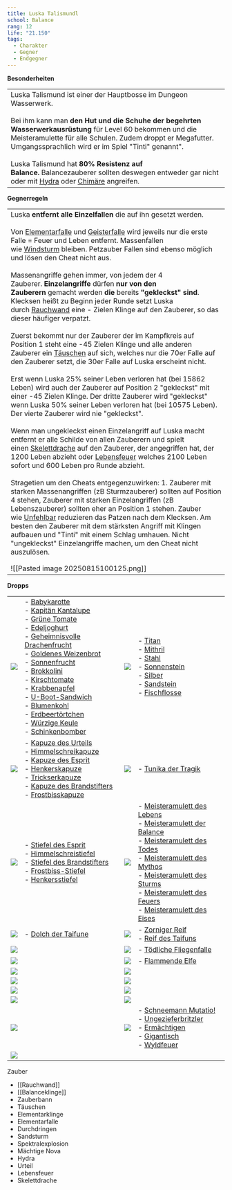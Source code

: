 ```yaml
---
title: Luska Talismundl
school: Balance
rang: 12
life: "21.150"
tags:
  - Charakter
  - Gegner
  - Endgegner
---
```





**Besonderheiten**

|                                                                                                                                                                                                                                                                                                                                                                                                                                                                                                                                                                                                                        |
| ---------------------------------------------------------------------------------------------------------------------------------------------------------------------------------------------------------------------------------------------------------------------------------------------------------------------------------------------------------------------------------------------------------------------------------------------------------------------------------------------------------------------------------------------------------------------------------------------------------------------- |
| Luska Talismund ist einer der Hauptbosse im Dungeon Wasserwerk.<br><br>Bei ihm kann man **den Hut und die Schuhe der begehrten Wasserwerkausrüstung** für Level 60 bekommen und die Meisteramulette für alle Schulen. Zudem droppt er Megafutter. Umgangssprachlich wird er im Spiel "Tinti" genannt".<br><br>Luska Talismund hat **80% Resistenz auf Balance.** Balancezauberer sollten deswegen entweder gar nicht oder mit [Hydra](https://wizard101freak.fandom.com/de/wiki/Zauber:Hydra "Zauber:Hydra") oder [Chimäre](https://wizard101freak.fandom.com/de/wiki/Zauber:Chim%C3%A4re "Zauber:Chimäre") angreifen. |

**Gegnerregeln**

|                                                                                                                                                                                                                                                                                                                                                                                                                                                                                                                                                                                                                                                                                                                                                                                                                                                                                                                                                                                                                                                                                                                                                                                                                                                                                                                                                                                                                                                                                                                                                                                                                                                                                                                                                                                                                                                                                                                                                                                                                                                                                                                                                                                                                                                                                                                                                                                                                                                                                                                                                                                                                                              |
| -------------------------------------------------------------------------------------------------------------------------------------------------------------------------------------------------------------------------------------------------------------------------------------------------------------------------------------------------------------------------------------------------------------------------------------------------------------------------------------------------------------------------------------------------------------------------------------------------------------------------------------------------------------------------------------------------------------------------------------------------------------------------------------------------------------------------------------------------------------------------------------------------------------------------------------------------------------------------------------------------------------------------------------------------------------------------------------------------------------------------------------------------------------------------------------------------------------------------------------------------------------------------------------------------------------------------------------------------------------------------------------------------------------------------------------------------------------------------------------------------------------------------------------------------------------------------------------------------------------------------------------------------------------------------------------------------------------------------------------------------------------------------------------------------------------------------------------------------------------------------------------------------------------------------------------------------------------------------------------------------------------------------------------------------------------------------------------------------------------------------------------------------------------------------------------------------------------------------------------------------------------------------------------------------------------------------------------------------------------------------------------------------------------------------------------------------------------------------------------------------------------------------------------------------------------------------------------------------------------------------------------------- |
| Luska **entfernt alle Einzelfallen** die auf ihn gesetzt werden.<br><br>Von [Elementarfalle](https://wizard101freak.fandom.com/de/wiki/Zauber:Elementarfalle "Zauber:Elementarfalle") und [Geisterfalle](https://wizard101freak.fandom.com/de/wiki/Zauber:Geisterfalle "Zauber:Geisterfalle") wird jeweils nur die erste Falle = Feuer und Leben entfernt. Massenfallen wie [Windsturm](https://wizard101freak.fandom.com/de/wiki/Zauber:Windsturm "Zauber:Windsturm") bleiben. Petzauber Fallen sind ebenso möglich und lösen den Cheat nicht aus.<br><br>Massenangriffe gehen immer, von jedem der 4 Zauberer. **Einzelangriffe** dürfen **nur von den Zauberern** gemacht werden **die** bereits **"gekleckst" sind**. Klecksen heißt zu Beginn jeder Runde setzt Luska durch [Rauchwand](https://wizard101freak.fandom.com/de/wiki/Zauber:Rauchwand "Zauber:Rauchwand") eine - Zielen Klinge auf den Zauberer, so das dieser häufiger verpatzt.<br><br>Zuerst bekommt nur der Zauberer der im Kampfkreis auf Position 1 steht eine -45 Zielen Klinge und alle anderen Zauberer ein [Täuschen](https://wizard101freak.fandom.com/de/wiki/Zauber:T%C3%A4uschen "Zauber:Täuschen") auf sich, welches nur die 70er Falle auf den Zauberer setzt, die 30er Falle auf Luska erscheint nicht.<br><br>Erst wenn Luska 25% seiner Leben verloren hat (bei 15862 Leben) wird auch der Zauberer auf Position 2 "gekleckst" mit einer -45 Zielen Klinge. Der dritte Zauberer wird "gekleckst" wenn Luska 50% seiner Leben verloren hat (bei 10575 Leben). Der vierte Zauberer wird nie "gekleckst".<br><br>Wenn man ungekleckst einen Einzelangriff auf Luska macht entfernt er alle Schilde von allen Zauberern und spielt einen [Skelettdrache](https://wizard101freak.fandom.com/de/wiki/Zauber:Skelettdrache "Zauber:Skelettdrache") auf den Zauberer, der angegriffen hat, der 1200 Leben abzieht oder [Lebensfeuer](https://wizard101freak.fandom.com/de/wiki/Zauber:Lebensfeuer "Zauber:Lebensfeuer") welches 2100 Leben sofort und 600 Leben pro Runde abzieht.<br><br>Stragetien um den Cheats entgegenzuwirken: 1. Zauberer mit starken Massenangriffen (zB Sturmzauberer) sollten auf Position 4 stehen, Zauberer mit starken Einzelangriffen (zB Lebenszauberer) sollten eher an Position 1 stehen. Zauber wie [Unfehlbar](https://wizard101freak.fandom.com/de/wiki/Zauber:Unfehlbar "Zauber:Unfehlbar") reduzieren das Patzen nach dem Klecksen. Am besten den Zauberer mit dem stärksten Angriff mit Klingen aufbauen und "Tinti" mit einem Schlag umhauen. Nicht "ungekleckst" Einzelangriffe machen, um den Cheat nicht auszulösen. |
|                                                                                                                                                                                                                                                                                                                                                                                                                                                                                                                                                                                                                                                                                                                                                                                                                                                                                                                                                                                                                                                                                                                                                                                                                                                                                                                                                                                                                                                                                                                                                                                                                                                                                                                                                                                                                                                                                                                                                                                                                                                                                                                                                                                                                                                                                                                                                                                                                                                                                                                                                                                                                                              |
|                                                                                                                                                                                                                                                                                                                                                                                                                                                                                                                                                                                                                                                                                                                                                                                                                                                                                                                                                                                                                                                                                                                                                                                                                                                                                                                                                                                                                                                                                                                                                                                                                                                                                                                                                                                                                                                                                                                                                                                                                                                                                                                                                                                                                                                                                                                                                                                                                                                                                                                                                                                                                                              |
| ![[Pasted image 20250815100125.png]]                                                                                                                                                                                                                                                                                                                                                                                                                                                                                                                                                                                                                                                                                                                                                                                                                                                                                                                                                                                                                                                                                                                                                                                                                                                                                                                                                                                                                                                                                                                                                                                                                                                                                                                                                                                                                                                                                                                                                                                                                                                                                                                                                                                                                                                                                                                                                                                                                                                                                                                                                                                                         |
**Dropps**

|   |   |   |   |
|---|---|---|---|
|[![](https://static.wikia.nocookie.net/wizard101freak/images/2/20/%28Button%29_Futter.png/revision/latest/scale-to-width-down/25?cb=20190505151706&path-prefix=de)](https://static.wikia.nocookie.net/wizard101freak/images/2/20/%28Button%29_Futter.png/revision/latest?cb=20190505151706&path-prefix=de)|- [Babykarotte](https://wizard101freak.fandom.com/de/wiki/Futter:Babykarotte "Futter:Babykarotte")<br>- [Kapitän Kantalupe](https://wizard101freak.fandom.com/de/wiki/Futter:Kapit%C3%A4n_Kantalupe "Futter:Kapitän Kantalupe")<br>- [Grüne Tomate](https://wizard101freak.fandom.com/de/wiki/Futter:Gr%C3%BCne_Tomate "Futter:Grüne Tomate")<br>- [Edeljoghurt](https://wizard101freak.fandom.com/de/wiki/Futter:Edeljoghurt "Futter:Edeljoghurt")<br>- [Geheimnisvolle Drachenfrucht](https://wizard101freak.fandom.com/de/wiki/Futter:Geheimnisvolle_Drachenfrucht "Futter:Geheimnisvolle Drachenfrucht")<br>- [Goldenes Weizenbrot](https://wizard101freak.fandom.com/de/wiki/Futter:Goldenes_Weizenbrot "Futter:Goldenes Weizenbrot")<br>- [Sonnenfrucht](https://wizard101freak.fandom.com/de/wiki/Futter:Sonnenfrucht "Futter:Sonnenfrucht")<br>- [Brokkolini](https://wizard101freak.fandom.com/de/wiki/Futter:Brokkolini "Futter:Brokkolini")<br>- [Kirschtomate](https://wizard101freak.fandom.com/de/wiki/Futter:Kirschtomate "Futter:Kirschtomate")<br>- [Krabbenapfel](https://wizard101freak.fandom.com/de/wiki/Futter:Krabbenapfel "Futter:Krabbenapfel")<br>- [U-Boot-Sandwich](https://wizard101freak.fandom.com/de/wiki/Futter:U-Boot-Sandwich "Futter:U-Boot-Sandwich")<br>- [Blumenkohl](https://wizard101freak.fandom.com/de/wiki/Futter:Blumenkohl "Futter:Blumenkohl")<br>- [Erdbeertörtchen](https://wizard101freak.fandom.com/de/wiki/Futter:Erdbeert%C3%B6rtchen "Futter:Erdbeertörtchen")<br>- [Würzige Keule](https://wizard101freak.fandom.com/de/wiki/Futter:W%C3%BCrzige_Keule "Futter:Würzige Keule")<br>- [Schinkenbomber](https://wizard101freak.fandom.com/de/wiki/Futter:Schinkenbomber "Futter:Schinkenbomber")|[![](https://static.wikia.nocookie.net/wizard101freak/images/e/e2/%28Button%29_Zutaten.png/revision/latest/scale-to-width-down/25?cb=20190504223800&path-prefix=de)](https://static.wikia.nocookie.net/wizard101freak/images/e/e2/%28Button%29_Zutaten.png/revision/latest?cb=20190504223800&path-prefix=de)|- [Titan](https://wizard101freak.fandom.com/de/wiki/Zutat:Titan "Zutat:Titan")<br>- [Mithril](https://wizard101freak.fandom.com/de/wiki/Zutat:Mithril "Zutat:Mithril")<br>- [Stahl](https://wizard101freak.fandom.com/de/wiki/Zutat:Stahl "Zutat:Stahl")<br>- [Sonnenstein](https://wizard101freak.fandom.com/de/wiki/Zutat:Sonnenstein "Zutat:Sonnenstein")<br>- [Silber](https://wizard101freak.fandom.com/de/wiki/Zutat:Silber "Zutat:Silber")<br>- [Sandstein](https://wizard101freak.fandom.com/de/wiki/Zutat:Sandstein "Zutat:Sandstein")<br>- [Fischflosse](https://wizard101freak.fandom.com/de/wiki/Zutat:Fischflosse "Zutat:Fischflosse")|
|[![](https://static.wikia.nocookie.net/wizard101freak/images/0/05/%28Button%29_H%C3%BCte.png/revision/latest/scale-to-width-down/25?cb=20190504215743&path-prefix=de)](https://static.wikia.nocookie.net/wizard101freak/images/0/05/%28Button%29_H%C3%BCte.png/revision/latest?cb=20190504215743&path-prefix=de)|- [Kapuze des Urteils](https://wizard101freak.fandom.com/de/wiki/Hut:Kapuze_des_Urteils "Hut:Kapuze des Urteils")<br>- [Himmelschreikapuze](https://wizard101freak.fandom.com/de/wiki/Hut:Himmelschreikapuze "Hut:Himmelschreikapuze")<br>- [Kapuze des Esprit](https://wizard101freak.fandom.com/de/wiki/Hut:Kapuze_des_Esprit "Hut:Kapuze des Esprit")<br>- [Henkerskapuze](https://wizard101freak.fandom.com/de/wiki/Hut:Henkerskapuze "Hut:Henkerskapuze")<br>- [Trickserkapuze](https://wizard101freak.fandom.com/de/wiki/Hut:Trickserkapuze "Hut:Trickserkapuze")<br>- [Kapuze des Brandstifters](https://wizard101freak.fandom.com/de/wiki/Hut:Kapuze_des_Brandstifters "Hut:Kapuze des Brandstifters")<br>- [Frostbisskapuze](https://wizard101freak.fandom.com/de/wiki/Hut:Frostbisskapuze "Hut:Frostbisskapuze")|[![](https://static.wikia.nocookie.net/wizard101freak/images/2/27/%28Button%29_Roben.png/revision/latest/scale-to-width-down/25?cb=20190504215744&path-prefix=de)](https://static.wikia.nocookie.net/wizard101freak/images/2/27/%28Button%29_Roben.png/revision/latest?cb=20190504215744&path-prefix=de)|- [Tunika der Tragik](https://wizard101freak.fandom.com/de/wiki/Robe:Tunika_der_Tragik "Robe:Tunika der Tragik")|
|[![](https://static.wikia.nocookie.net/wizard101freak/images/6/6a/%28Button%29_Stiefel.png/revision/latest/scale-to-width-down/25?cb=20190504215745&path-prefix=de)](https://static.wikia.nocookie.net/wizard101freak/images/6/6a/%28Button%29_Stiefel.png/revision/latest?cb=20190504215745&path-prefix=de)|- [Stiefel des Esprit](https://wizard101freak.fandom.com/de/wiki/Stiefel:Stiefel_des_Esprit "Stiefel:Stiefel des Esprit")<br>- [Himmelschreistiefel](https://wizard101freak.fandom.com/de/wiki/Stiefel:Himmelschreistiefel "Stiefel:Himmelschreistiefel")<br>- [Stiefel des Brandstifters](https://wizard101freak.fandom.com/de/wiki/Stiefel:Stiefel_des_Brandstifters "Stiefel:Stiefel des Brandstifters")<br>- [Frostbiss-Stiefel](https://wizard101freak.fandom.com/de/wiki/Stiefel:Frostbiss-Stiefel "Stiefel:Frostbiss-Stiefel")<br>- [Henkersstiefel](https://wizard101freak.fandom.com/de/wiki/Stiefel:Henkersstiefel "Stiefel:Henkersstiefel")|[![](https://static.wikia.nocookie.net/wizard101freak/images/a/a0/%28Button%29_Amulette.png/revision/latest/scale-to-width-down/25?cb=20190504223715&path-prefix=de)](https://static.wikia.nocookie.net/wizard101freak/images/a/a0/%28Button%29_Amulette.png/revision/latest?cb=20190504223715&path-prefix=de)|- [Meisteramulett des Lebens](https://wizard101freak.fandom.com/de/wiki/Amulett:Meisteramulett_des_Lebens "Amulett:Meisteramulett des Lebens")<br>- [Meisteramulett der Balance](https://wizard101freak.fandom.com/de/wiki/Amulett:Meisteramulett_der_Balance "Amulett:Meisteramulett der Balance")<br>- [Meisteramulett des Todes](https://wizard101freak.fandom.com/de/wiki/Amulett:Meisteramulett_des_Todes "Amulett:Meisteramulett des Todes")<br>- [Meisteramulett des Mythos](https://wizard101freak.fandom.com/de/wiki/Amulett:Meisteramulett_des_Mythos "Amulett:Meisteramulett des Mythos")<br>- [Meisteramulett des Sturms](https://wizard101freak.fandom.com/de/wiki/Amulett:Meisteramulett_des_Sturms "Amulett:Meisteramulett des Sturms")<br>- [Meisteramulett des Feuers](https://wizard101freak.fandom.com/de/wiki/Amulett:Meisteramulett_des_Feuers "Amulett:Meisteramulett des Feuers")<br>- [Meisteramulett des Eises](https://wizard101freak.fandom.com/de/wiki/Amulett:Meisteramulett_des_Eises "Amulett:Meisteramulett des Eises")|
|[![](https://static.wikia.nocookie.net/wizard101freak/images/a/a2/%28Button%29_Dolche.png/revision/latest/scale-to-width-down/25?cb=20190504223649&path-prefix=de)](https://static.wikia.nocookie.net/wizard101freak/images/a/a2/%28Button%29_Dolche.png/revision/latest?cb=20190504223649&path-prefix=de)|- [Dolch der Taifune](https://wizard101freak.fandom.com/de/wiki/Dolch:Dolch_der_Taifune "Dolch:Dolch der Taifune")|[![](https://static.wikia.nocookie.net/wizard101freak/images/e/eb/%28Button%29_Ringe.png/revision/latest/scale-to-width-down/25?cb=20190504223641&path-prefix=de)](https://static.wikia.nocookie.net/wizard101freak/images/e/eb/%28Button%29_Ringe.png/revision/latest?cb=20190504223641&path-prefix=de)|- [Zorniger Reif](https://wizard101freak.fandom.com/de/wiki/Ring:Zorniger_Reif "Ring:Zorniger Reif")<br>- [Reif des Taifuns](https://wizard101freak.fandom.com/de/wiki/Ring:Reif_des_Taifuns "Ring:Reif des Taifuns")|
|[![](https://static.wikia.nocookie.net/wizard101freak/images/f/fb/%28Button%29_Zauberst%C3%A4be.png/revision/latest/scale-to-width-down/25?cb=20190504223658&path-prefix=de)](https://static.wikia.nocookie.net/wizard101freak/images/f/fb/%28Button%29_Zauberst%C3%A4be.png/revision/latest?cb=20190504223658&path-prefix=de)||[![](https://static.wikia.nocookie.net/wizard101freak/images/7/79/%28Button%29_Pflanzen.png/revision/latest/scale-to-width-down/25?cb=20190505152013&path-prefix=de)](https://static.wikia.nocookie.net/wizard101freak/images/7/79/%28Button%29_Pflanzen.png/revision/latest?cb=20190505152013&path-prefix=de)|- [Tödliche Fliegenfalle](https://wizard101freak.fandom.com/de/wiki/Pflanze:T%C3%B6dliche_Fliegenfalle "Pflanze:Tödliche Fliegenfalle")|
|[![](https://static.wikia.nocookie.net/wizard101freak/images/5/5c/%28Button%29_Reittiere.png/revision/latest/scale-to-width-down/25?cb=20190504223732&path-prefix=de)](https://static.wikia.nocookie.net/wizard101freak/images/5/5c/%28Button%29_Reittiere.png/revision/latest?cb=20190504223732&path-prefix=de)||[![](https://static.wikia.nocookie.net/wizard101freak/images/0/02/%28Button%29_Haustiere.png/revision/latest/scale-to-width-down/25?cb=20190504223721&path-prefix=de)](https://static.wikia.nocookie.net/wizard101freak/images/0/02/%28Button%29_Haustiere.png/revision/latest?cb=20190504223721&path-prefix=de)|- [Flammende Elfe](https://wizard101freak.fandom.com/de/wiki/Haustier:Flammende_Elfe "Haustier:Flammende Elfe")|
|[![](https://static.wikia.nocookie.net/wizard101freak/images/7/74/%28Button%29_Kartenspiele.png/revision/latest/scale-to-width-down/25?cb=20190504223704&path-prefix=de)](https://static.wikia.nocookie.net/wizard101freak/images/7/74/%28Button%29_Kartenspiele.png/revision/latest?cb=20190504223704&path-prefix=de)||[![](https://static.wikia.nocookie.net/wizard101freak/images/5/5d/%28Button%29_Juwelen.png/revision/latest/scale-to-width-down/25?cb=20190504223752&path-prefix=de)](https://static.wikia.nocookie.net/wizard101freak/images/5/5d/%28Button%29_Juwelen.png/revision/latest?cb=20190504223752&path-prefix=de)||
|[![](https://static.wikia.nocookie.net/wizard101freak/images/8/84/%28Button%29_Pflanzen1.png/revision/latest/scale-to-width-down/25?cb=20190505152031&path-prefix=de)](https://static.wikia.nocookie.net/wizard101freak/images/8/84/%28Button%29_Pflanzen1.png/revision/latest?cb=20190505152031&path-prefix=de)||[![](https://static.wikia.nocookie.net/wizard101freak/images/7/75/%28Button%29_Wanddekoration.png/revision/latest/scale-to-width-down/25?cb=20190505152112&path-prefix=de)](https://static.wikia.nocookie.net/wizard101freak/images/7/75/%28Button%29_Wanddekoration.png/revision/latest?cb=20190505152112&path-prefix=de)||
|[![](https://static.wikia.nocookie.net/wizard101freak/images/2/26/%28Button%29_Tapeten_und_Fliesen.png/revision/latest/scale-to-width-down/25?cb=20190505152144&path-prefix=de)](https://static.wikia.nocookie.net/wizard101freak/images/2/26/%28Button%29_Tapeten_und_Fliesen.png/revision/latest?cb=20190505152144&path-prefix=de)||[![](https://static.wikia.nocookie.net/wizard101freak/images/0/03/%28Button%29_Drau%C3%9Fen.png/revision/latest/scale-to-width-down/25?cb=20190505152216&path-prefix=de)](https://static.wikia.nocookie.net/wizard101freak/images/0/03/%28Button%29_Drau%C3%9Fen.png/revision/latest?cb=20190505152216&path-prefix=de)||
|[![](https://static.wikia.nocookie.net/wizard101freak/images/3/38/%28Button%29_M%C3%B6bel.png/revision/latest/scale-to-width-down/25?cb=20190504223739&path-prefix=de)](https://static.wikia.nocookie.net/wizard101freak/images/3/38/%28Button%29_M%C3%B6bel.png/revision/latest?cb=20190504223739&path-prefix=de)||[![](https://static.wikia.nocookie.net/wizard101freak/images/4/49/%28Button%29_Dekoration.png/revision/latest/scale-to-width-down/25?cb=20190504223744&path-prefix=de)](https://static.wikia.nocookie.net/wizard101freak/images/4/49/%28Button%29_Dekoration.png/revision/latest?cb=20190504223744&path-prefix=de)||
|[![](https://static.wikia.nocookie.net/wizard101freak/images/1/15/%28Button%29_Musikst%C3%BCck.png/revision/latest/scale-to-width-down/25?cb=20190505152325&path-prefix=de)](https://static.wikia.nocookie.net/wizard101freak/images/1/15/%28Button%29_Musikst%C3%BCck.png/revision/latest?cb=20190505152325&path-prefix=de)||[![](https://static.wikia.nocookie.net/wizard101freak/images/d/df/%28Button%29_Goldkarten.png/revision/latest/scale-to-width-down/25?cb=20190504215743&path-prefix=de)](https://static.wikia.nocookie.net/wizard101freak/images/d/df/%28Button%29_Goldkarten.png/revision/latest?cb=20190504215743&path-prefix=de)|- [Schneemann Mutatio!](https://wizard101freak.fandom.com/de/wiki/Goldkarte:Schneemann_Mutatio! "Goldkarte:Schneemann Mutatio!")<br>- [Ungezieferbritzler](https://wizard101freak.fandom.com/de/wiki/Goldkarte:Ungezieferbritzler "Goldkarte:Ungezieferbritzler")<br>- [Ermächtigen](https://wizard101freak.fandom.com/de/wiki/Goldkarte:Erm%C3%A4chtigen "Goldkarte:Ermächtigen")<br>- [Gigantisch](https://wizard101freak.fandom.com/de/wiki/Goldkarte:Gigantisch "Goldkarte:Gigantisch")<br>- [Wyldfeuer](https://wizard101freak.fandom.com/de/wiki/Goldkarte:Wyldfeuer "Goldkarte:Wyldfeuer")|
|[![](https://static.wikia.nocookie.net/wizard101freak/images/2/25/%28Button%29_Frisur.png/revision/latest/scale-to-width-down/25?cb=20190505152756&path-prefix=de)](https://static.wikia.nocookie.net/wizard101freak/images/2/25/%28Button%29_Frisur.png/revision/latest?cb=20190505152756&path-prefix=de)||
Zauber
- [[Rauchwand]]
- [[Balanceklinge]]
- Zauberbann
- Täuschen
- Elementarklinge
- Elementarfalle
- Durchdringen
- Sandsturm
- Spektralexplosion
- Mächtige Nova
- Hydra
- Urteil
- Lebensfeuer
- Skelettdrache